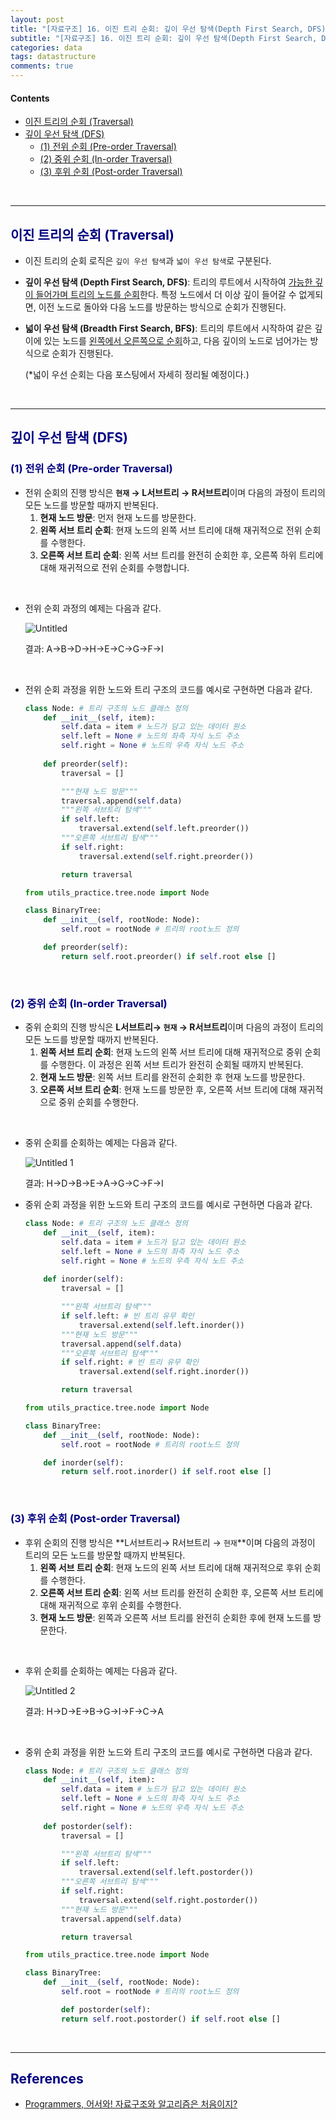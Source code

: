 ```yaml
---
layout: post
title: "[자료구조] 16. 이진 트리 순회: 깊이 우선 탐색(Depth First Search, DFS)"
subtitle: "[자료구조] 16. 이진 트리 순회: 깊이 우선 탐색(Depth First Search, DFS)"
categories: data
tags: datastructure
comments: true
---
```

#### Contents
- [이진 트리의 순회 (Traversal)](#이진-트리의-순회-traversal)
- [깊이 우선 탐색 (DFS)](#깊이-우선-탐색-dfs)
  - [(1) 전위 순회 (Pre-order Traversal)](#1-전위-순회-pre-order-traversal)
  - [(2) 중위 순회 (In-order Traversal)](#2-중위-순회-in-order-traversal)
  - [(3) 후위 순회 (Post-order Traversal)](#3-후위-순회-post-order-traversal)

<br>

---

## <span style="color:navy">이진 트리의 순회 (Traversal)</span>

- 이진 트리의 순회 로직은 `깊이 우선 탐색`과 `넓이 우선 탐색`로 구분된다.
- **깊이 우선 탐색 (Depth First Search, DFS)**: 트리의 루트에서 시작하여 <u>가능한 깊이 들어가며 트리의 노드를 순회</u>한다. 특정 노드에서 더 이상 깊이 들어갈 수 없게되면, 이전 노드로 돌아와 다음 노드를 방문하는 방식으로 순회가 진행된다.
- **넓이 우선 탐색 (Breadth First Search, BFS)**: 트리의 루트에서 시작하여 같은 깊이에 있는 노드를 <u>왼쪽에서 오른쪽으로 순회</u>하고, 다음 깊이의 노드로 넘어가는 방식으로 순회가 진행된다.
    
    (*넓이 우선 순회는 다음 포스팅에서 자세히 정리될 예정이다.)
    
<br>

---

## <span style="color:navy">깊이 우선 탐색 (DFS)</span>

### <span style="color:navy">(1) 전위 순회 (Pre-order Traversal)</span>

- 전위 순회의 진행 방식은 **`현재` → L서브트리 → R서브트리**이며 다음의 과정이 트리의 모든 노드를 방문할 때까지 반복된다.
    1. **현재 노드 방문**: 먼저 현재 노드를 방문한다.
    2. **왼쪽 서브 트리 순회**: 현재 노드의 왼쪽 서브 트리에 대해 재귀적으로 전위 순회를 수행한다.
    3. **오른쪽 서브 트리 순회**: 왼쪽 서브 트리를 완전히 순회한 후, 오른쪽 하위 트리에 대해 재귀적으로 전위 순회를 수행합니다.

<br>

- 전위 순회 과정의 예제는 다음과 같다.

  ![Untitled](https://github.com/jhryu1208/jhryu1208.github.com/assets/53929665/f3043c28-be83-48c5-9c7c-f5cadf77e28f)

   결과: A→B→D→H→E→C→G→F→I

<br>

- 전위 순회 과정을 위한 노드와 트리 구조의 코드를 예시로 구현하면 다음과 같다.
    
    ```python
    class Node: # 트리 구조의 노드 클래스 정의
        def __init__(self, item):
            self.data = item # 노드가 담고 있는 데이터 원소
            self.left = None # 노드의 좌측 자식 노드 주소
            self.right = None # 노드의 우측 자식 노드 주소
            
        def preorder(self):
            traversal = []
    
            """현재 노드 방문"""
            traversal.append(self.data)
            """왼쪽 서브트리 탐색"""
            if self.left:
                traversal.extend(self.left.preorder())
            """오른쪽 서브트리 탐색"""
            if self.right:
                traversal.extend(self.right.preorder())
    
            return traversal
    ```
    
    ```python
    from utils_practice.tree.node import Node
    
    class BinaryTree:
        def __init__(self, rootNode: Node):
            self.root = rootNode # 트리의 root노드 정의
    
        def preorder(self):
            return self.root.preorder() if self.root else []
    ```
    
<br>

### <span style="color:navy">(2) 중위 순회 (In-order Traversal)</span>

- 중위 순회의 진행 방식은 **L서브트리→ `현재` → R서브트리**이며 다음의 과정이 트리의 모든 노드를 방문할 때까지 반복된다.
    1. **왼쪽 서브 트리 순회**: 현재 노드의 왼쪽 서브 트리에 대해 재귀적으로 중위 순회를 수행한다. 이 과정은 왼쪽 서브 트리가 완전히 순회될 때까지 반복된다.
    2. **현재 노드 방문**: 왼쪽 서브 트리를 완전히 순회한 후 현재 노드를 방문한다.
    3. **오른쪽 서브 트리 순회**: 현재 노드를 방문한 후, 오른쪽 서브 트리에 대해 재귀적으로 중위 순회를 수행한다.

<br>

- 중위 순회를 순회하는 예제는 다음과 같다.
    
    ![Untitled 1](https://github.com/jhryu1208/jhryu1208.github.com/assets/53929665/1cf591e2-4a8e-481b-9e56-fbd1275da7fd)
    
    결과: H→D→B→E→A→G→C→F→I
    

- 중위 순회 과정을 위한 노드와 트리 구조의 코드를 예시로 구현하면 다음과 같다.
    
    ```python
    class Node: # 트리 구조의 노드 클래스 정의
        def __init__(self, item):
            self.data = item # 노드가 담고 있는 데이터 원소
            self.left = None # 노드의 좌측 자식 노드 주소
            self.right = None # 노드의 우측 자식 노드 주소
    		
        def inorder(self):
            traversal = []
    
            """왼쪽 서브트리 탐색"""
            if self.left: # 빈 트리 유무 확인
                traversal.extend(self.left.inorder())
            """현재 노드 방문"""
            traversal.append(self.data)
            """오른쪽 서브트리 탐색"""
            if self.right: # 빈 트리 유무 확인
                traversal.extend(self.right.inorder())
    
            return traversal
    ```
    
    ```python
    from utils_practice.tree.node import Node
    
    class BinaryTree:
        def __init__(self, rootNode: Node):
            self.root = rootNode # 트리의 root노드 정의
    
        def inorder(self):
            return self.root.inorder() if self.root else []
    ```
  
<br>

### <span style="color:navy">(3) 후위 순회 (Post-order Traversal)</span>

- 후위 순회의 진행 방식은 **L서브트리→ R서브트리 → `현재`**이며 다음의 과정이 트리의 모든 노드를 방문할 때까지 반복된다.
    1. **왼쪽 서브 트리 순회**: 현재 노드의 왼쪽 서브 트리에 대해 재귀적으로 후위 순회를 수행한다.
    2. **오른쪽 서브 트리 순회**: 왼쪽 서브 트리를 완전히 순회한 후, 오른쪽 서브 트리에 대해 재귀적으로 후위 순회를 수행한다.
    3. **현재 노드 방문**: 왼쪽과 오른쪽 서브 트리를 완전히 순회한 후에 현재 노드를 방문한다.

<br>

- 후위 순회를 순회하는 예제는 다음과 같다.
  
  ![Untitled 2](https://github.com/jhryu1208/jhryu1208.github.com/assets/53929665/0359c9d0-5e4e-4b44-afa5-70e5fce21031)    
    
  결과: H→D→E→B→G→I→F→C→A

<br>

- 중위 순회 과정을 위한 노드와 트리 구조의 코드를 예시로 구현하면 다음과 같다.
    
    ```python
    class Node: # 트리 구조의 노드 클래스 정의
        def __init__(self, item):
            self.data = item # 노드가 담고 있는 데이터 원소
            self.left = None # 노드의 좌측 자식 노드 주소
            self.right = None # 노드의 우측 자식 노드 주소
    		
        def postorder(self):
            traversal = []
    
            """왼쪽 서브트리 탐색"""
            if self.left:
                traversal.extend(self.left.postorder())
            """오른쪽 서브트리 탐색"""
            if self.right:
                traversal.extend(self.right.postorder())
            """현재 노드 방문"""
            traversal.append(self.data)
    
            return traversal
    ```
    
    ```python
    from utils_practice.tree.node import Node
    
    class BinaryTree:
        def __init__(self, rootNode: Node):
            self.root = rootNode # 트리의 root노드 정의
    
    		def postorder(self):
            return self.root.postorder() if self.root else []
    ```

<br>

---

## <span style="color:navy">References<span>
- [Programmers, 어서와! 자료구조와 알고리즘은 처음이지?](https://school.programmers.co.kr/learn/courses/57/57-%EC%96%B4%EC%84%9C%EC%99%80-%EC%9E%90%EB%A3%8C%EA%B5%AC%EC%A1%B0%EC%99%80-%EC%95%8C%EA%B3%A0%EB%A6%AC%EC%A6%98%EC%9D%80-%EC%B2%98%EC%9D%8C%EC%9D%B4%EC%A7%80)
